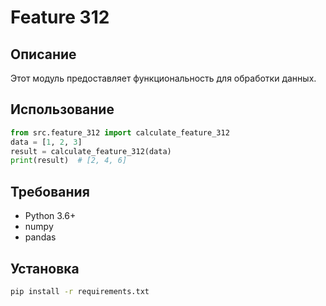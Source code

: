 # Feature 312
## Описание
Этот модуль предоставляет функциональность для обработки данных.
## Использование
```python
from src.feature_312 import calculate_feature_312
data = [1, 2, 3]
result = calculate_feature_312(data)
print(result)  # [2, 4, 6]
```
## Требования
- Python 3.6+
- numpy
- pandas
## Установка
```bash
pip install -r requirements.txt
```